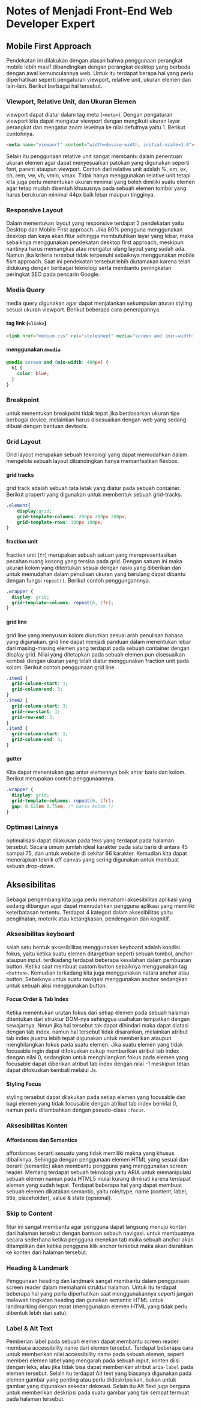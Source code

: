 # Notes of Menjadi Front-End Web Developer Expert

## Mobile First Approach

Pendekatan ini dilakukan dengan alasan bahwa penggunaan perangkat mobile lebih masif dibandingkan dengan perangkat desktop yang berbeda dengan awal kemunculannya web. Untuk itu terdapat berapa hal yang perlu diperhatikan seperti pengaturan viewport, relative unit, ukuran elemen dan lain-lain. Berikut berbagai hal tersebut.

### Viewport, Relative Unit, dan Ukuran Elemen

viewport dapat diatur dalam tag meta (`<meta>`). Dengan pengaturan viewport kita dapat mengatur viewport dengan mengikuti ukuran layar perangkat dan mengatur zoom levelnya ke nilai defultnya yaitu 1. Berikut contohnya.

```html
<meta name="viewport" content="width=device-width, initial-scale=1.0">
```

Selain itu penggunaan relative unit sangat membantu dalam penentuan ukuran elemen agar dapat menyesuaikan patokan yang digunakan seperti font, parent ataupun viewport. Contoh dari relative unit adalah %, em, ex, ch, rem, vw, vh, vmin, vmax. Tidak hanya menggunakan relative unit tetapi kita juga perlu menentukan ukuran minimal yang boleh dimiliki suatu elemen agar tetap mudah disentuh khususnya pada sebuah elemen tombol yang harus berukuran minimal 44px baik lebar maupun tingginya.

### Responsive Layout

Dalam menentukan layout yang responsive terdapat 2 pendekatan yaitu Desktop dan Mobile First approach. Jika 80% pengguna menggunakan desktop dan kaya akan fitur sehingga membutuhkan layar yang lebar, maka sebaiknya menggunakan pendekatan desktop first approach, meskipun nantinya harus memangkas atau mengatur ulang layout yang sudah ada. Namun jika kriteria tersebut tidak terpenuhi sebaiknya menggunakan mobile fisrt approach. Saat ini pendekatan tersebut lebih diutamakan karena telah didukung dengan berbagai teknologi serta membantu peningkatan peringkat SEO pada pencarin Google.

### Media Query

media query digunakan agar dapat menjalankan sekumpulan aturan styling sesuai ukuran viewport. Berikut beberapa cara penerapannya.

#### tag link (`<link>`)

```html
<link href="medium.css" rel="stylesheet" media="screen and (min-width: 480px)"/>
```

#### menggunakan `@media`

```css
@media screen and (min-width: 480px) {
  h1 {
    color: blue;
  }
}
```

### Breakpoint

untuk menentukan breakpoint tidak tepat jika berdasarkan ukuran tipe berbagai device, melainkan harus disesuaikan dengan web yang sedang dibuat dengan bantuan devtools.

### Grid Layout

Grid layout merupakan sebuah teknologi yang dapat memudahkan dalam mengelola sebuah layout dibandingkan hanya memanfaatkan flexbox.

#### grid tracks

grid track adalah sebuah tata letak yang diatur pada sebuah container. Berikut properti yang digunakan untuk membentuk sebuah grid-tracks.

```css
.element{
    display:grid;
    grid-template-columns: 200px 200px 200px;
    grid-template-rows: 100px 100px;
}
```

#### fraction unit

fraction unit (`fr`) merupakan sebuah satuan yang merepresentasikan pecahan ruang kosong yang tersisa pada grid. Dengan satuan ini maka ukuran kolom yang ditentukan sesuai dengan rasio yang diberikan dan untuk memudahan dalam penulisan ukuran yang berulang dapat dibantu dengan fungsi `repeat()`. Berikut contoh penggungannnya.

```css
.wrapper {
  display: grid;
  grid-template-columns: repeat(6, 1fr);
}
```

#### grid line

grid line yang menyusun kolom diurutkan sesuai arah penulisan bahasa yang digunakan. grid line dapat menjadi panduan dalam menentukan lebar dari masing-masing elemen yang terdapat pada sebuah container dengan display grid. Nilai yang ditetapkan pada sebuah elemen pun disesuaikan kembali dengan ukuran yang telah diatur menggunakan fraction unit pada kolom. Berikut contoh penggunaan grid line.

```css
.item1 {
  grid-column-start: 1;
  grid-column-end: 3;
}
.item2 {
  grid-column-start: 3;
  grid-row-start: 1;
  grid-row-end: 3;
}
.item3 {
  grid-column-start: 1;
  grid-column-end: 3;
}
```

#### gutter

Kita dapat menentukan gap antar elemennya baik antar baris dan kolom. Berikut merupakan contoh penggunaannya.

```css
.wrapper {
  display: grid;
  grid-template-columns: repeat(6, 1fr);
  gap: 0.625em 0.75em; /* baris kolom */
}
```

### Optimasi Lainnya

optimalisasi dapat dilakukan pada teks yang terdapat pada halaman tersebut. Secara umum jumlah ideal karakter pada satu baris di antara 45 sampai 75, dan untuk website di sekitar 66 karakter. Kemudian kita dapat menerapkan teknik off canvas yang sering digunakan untuk membuat sebuah drop-down.

## Aksesibilitas

Sebagai pengembang kita juga perlu memahami aksesibilitas aplikasi yang sedang dibangun agar dapat memudahkan pengguna aplikasi yang memiliki keterbatasan tertentu. Terdapat 4 kategori dalam aksesibilitas yaitu penglihatan, motorik atau ketangkasan, pendengaran dan kognitif.

### Aksesibilitas keyboard

salah satu bentuk aksesibilitas menggunakan keyboard adalah kondisi fokus, yaitu ketika suatu elemen ditargetkan seperti sebuah tombol, anchor ataupun input. terdkadang terdapat beberapa kesalahan dalam pembuatan button. Ketika saat membuat custom button sebaiknya menggunakan tag `<button>`. Kemudian terkadang kita juga menggunakan natara anchor atau button. Sebaiknya untuk suatu navigasi menggunakan anchor sedangkan untuk sebuah aksi menggunakan button.

#### Focus Order & Tab Index

Ketika menentukan urutan fokus dari setiap elemen pada sebuah halaman ditentukan dari struktur DOM-nya sehinggua usahakan tempatkan dengan sewajarnya.  Nmun jika hal tersebut tak dapat dihindari maka dapat diatasi dengan tab index. namun hal tersebut tidak disarankan, melainkan atribut tab index jsustru lebih tepat digunakan untuk memberikan ataupun menghilangkan fokus pada suatu elemen. Jika suatu elemen yang tidak focusable ingin dapat difokuskan cukup memberikan atribut tab index dengan nilai 0, sedangkan untuk menghilangkan fokus pada elemen yang focusable dapat diberikan atribut tab index dengan nilai -1 meskipun tetap dapat difokuskan kembali melalui Js.

#### Styling Focus

styling tersebut dapat dilakukan pada setiap elemen yang focusable dan bagi elemen yang tidak focusable dengan atribut tab index bernilai 0, namun perlu ditambahkan dengan pseudo-class `:focus`.

### Aksesibilitas Konten

#### Affordances dan Semantics

affordances berarti sesuatu yang tidak memiliki makna yang khusus dibaliknya. Sehingga dengan penggunaan elemen HTML yang sesuai dan berarti (semantic) akan membantu pengguna yang menggunakan screen reader. Memang terdapat sebuah teknologi yaitu ARIA untuk memanipulasi sebuah elemen namun pada HTML5 mulai kurang diminati karena terdapat elemen yang sudah tepat. Terdapat beberapa hal yang dapat membuat sebuah elemen dikatakan semantic, yaitu role/type, name (content, label, title, placeholder), value & state (opsional).

### Skip to Content

fitur ini sangat membantu agar pengguna dapat langsung menuju konten dari halaman tersebut dengan bantuan sebauh navigasi. untuk membuatnya secara sederhana ketika pengguna menekan tab maka sebuah anchor akan ditampilkan dan ketika pengguna klik anchor tersebut maka akan diarahkan ke konten dari halaman tersebut.

### Heading & Landmark

Penggunaan heading dan landmark sangat membantu dalam penggunaan screen reader dalam memahami struktur halaman. Untuk itu terdapat beberapa hal yang perlu diperhatikan saat menggunakannya seperti jangan melewati tingkatan heading dan gunakan semantic HTML untuk landmarking dengan tepat (menggunakan elemen HTML yang tidak perlu dibentuk lebih dari satu).

### Label & Alt Text

Pemberian label pada sebuah elemen dapat membantu screen reader membaca accessibility name dari elemen tersebut. Terdapat beberapa cara untuk memberikan nilai accessibility name pada sebuah elemen, seperti memberi elemen label yang mengarah pada sebuah input, konten diisi dengan teks, atau jika tidak bisa dapat memberikan atribut `aria-label` pada elemen tersebut. Selain itu terdapat Alt text yang biasanya digunakan pada elemen gambar yang penting atau perlu dideskripsikan, bukan untuk gambar yang digunakan sekedar dekorasi. Selain itu Alt Text juga berguna untuk memberikan deskripsi pada suatu gambar yang tak sempat termuat pada halaman tersebut.
